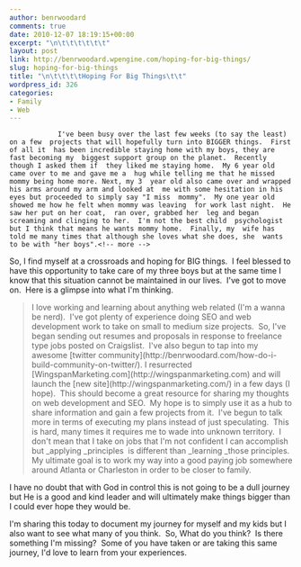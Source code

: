 ```yaml
---
author: benrwoodard
comments: true
date: 2010-12-07 18:19:15+00:00
excerpt: "\n\t\t\t\t\t\t"
layout: post
link: http://benrwoodard.wpengine.com/hoping-for-big-things/
slug: hoping-for-big-things
title: "\n\t\t\t\tHoping For Big Things\t\t"
wordpress_id: 326
categories:
- Family
- Web
---
```



				I've been busy over the last few weeks (to say the least) on a few  projects that will hopefully turn into BIGGER things.  First of all it  has been incredible staying home with my boys, they are fast becoming my  biggest support group on the planet.  Recently though I asked them if  they liked me staying home.  My 6 year old came over to me and gave me a  hug while telling me that he missed mommy being home more. Next, my 3  year old also came over and wrapped his arms around my arm and looked at  me with some hesitation in his eyes but proceeded to simply say "I miss  mommy".  My one year old showed me how he felt when mommy was leaving  for work last night.  He saw her put on her coat,  ran over, grabbed her  leg and began screaming and clinging to her.  I'm not the best child  psychologist but I think that means he wants mommy home.  Finally, my  wife has told me many times that although she loves what she does, she  wants to be with "her boys".<!-- more -->

So, I find myself at a crossroads and hoping for BIG things.  I feel  blessed to have this opportunity to take care of my three boys but at  the same time I know that this situation cannot be maintained in our  lives.  I've got to move on.  Here is a glimpse into what I'm thinking.


<blockquote>I love working and learning about anything web related  (I'm a wanna be nerd).  I've got plenty of experience doing SEO and web  development work to take on small to medium size projects.  So, I've  began sending out resumes and proposals in response to freelance type jobs posted on  Craigslist.  I've also begun to tap into my awesome [twitter community](http://benrwoodard.com/how-do-i-build-community-on-twitter/).
I resurrected [WingspanMarketing.com](http://wingspanmarketing.com) and will launch the [new site](http://wingspanmarketing.com/) in a few days (I hope).  This should become a great resource for sharing  my thoughts on web development and SEO.  My hope is to simply use it as  a hub to share information and gain a few projects from it.  I've begun  to talk more in terms of executing my plans instead of just  speculating.  This is hard, many times it requires me to  wade into unknown territory.  I don't mean that I take on jobs that I'm  not confident I can accomplish but _applying _principles  is different than _learning _those  principles.  My ultimate goal is to work my way into a good paying job  somewhere around Atlanta or Charleston in order to be closer to family.</blockquote>


I have no doubt that with God in control this is not going to be a dull journey but He is a good and kind leader and will ultimately make things bigger than I could ever hope they would be.

I'm sharing this today to document my journey for myself and my kids  but I also want to see what many of you think.  So, What do you think?   Is there something I'm missing?  Some of you have taken or are taking  this same journey, I'd love to learn from your experiences.		
